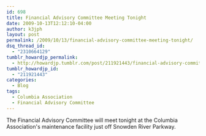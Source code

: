 ```yaml
---
id: 698
title: Financial Advisory Committee Meeting Tonight
date: 2009-10-13T12:12:10-04:00
author: k3jph
layout: post
permalink: /2009/10/13/financial-advisory-committee-meeting-tonight/
dsq_thread_id:
  - "2310664129"
tumblr_howardjp_permalink:
  - http://howardjp.tumblr.com/post/211921443/financial-advisory-committee-meeting-tonight
tumblr_howardjp_id:
  - "211921443"
categories:
  - Blog
tags:
  - Columbia Association
  - Financial Advisory Committee
---
```

The Financial Advisory Committee will meet tonight at the Columbia Association's maintenance facility just off Snowden River Parkway.
